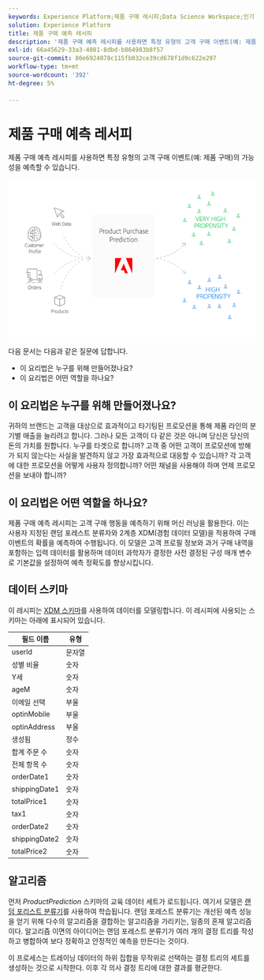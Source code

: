 ```yaml
---
keywords: Experience Platform;제품 구매 레시피;Data Science Workspace;인기 주제;레시피;사전 빌드 레시피
solution: Experience Platform
title: 제품 구매 예측 레서피
description: '제품 구매 예측 레시피를 사용하면 특정 유형의 고객 구매 이벤트(예: 제품 구매)의 가능성을 예측할 수 있습니다.'
exl-id: 66a45629-33a3-4081-8dbd-b864983b8f57
source-git-commit: 86e6924078c115fb032ce39cd678f1d9c622e297
workflow-type: tm+mt
source-wordcount: '392'
ht-degree: 5%

---
```


# 제품 구매 예측 레서피

제품 구매 예측 레시피를 사용하면 특정 유형의 고객 구매 이벤트(예: 제품 구매)의 가능성을 예측할 수 있습니다.

![](../images/pre-built-recipes/ppp_bigpicture.png)

다음 문서는 다음과 같은 질문에 답합니다.
* 이 요리법은 누구를 위해 만들어졌나요?
* 이 요리법은 어떤 역할을 하나요?

## 이 요리법은 누구를 위해 만들어졌나요?

귀하의 브랜드는 고객을 대상으로 효과적이고 타기팅된 프로모션을 통해 제품 라인의 분기별 매출을 늘리려고 합니다. 그러나 모든 고객이 다 같은 것은 아니며 당신은 당신의 돈의 가치를 원합니다. 누구를 타겟으로 합니까? 고객 중 어떤 고객이 프로모션에 방해가 되지 않는다는 사실을 발견하지 않고 가장 효과적으로 대응할 수 있습니까? 각 고객에 대한 프로모션을 어떻게 사용자 정의합니까? 어떤 채널을 사용해야 하며 언제 프로모션을 보내야 합니까?

## 이 요리법은 어떤 역할을 하나요?

제품 구매 예측 레시피는 고객 구매 행동을 예측하기 위해 머신 러닝을 활용한다. 이는 사용자 지정된 랜덤 포레스트 분류자와 2계층 XDM(경험 데이터 모델)을 적용하여 구매 이벤트의 확률을 예측하여 수행됩니다. 이 모델은 고객 프로필 정보와 과거 구매 내역을 포함하는 입력 데이터를 활용하며 데이터 과학자가 결정한 사전 결정된 구성 매개 변수로 기본값을 설정하여 예측 정확도를 향상시킵니다.

## 데이터 스키마

이 레시피는 [XDM 스키마](../../xdm/home.md)를 사용하여 데이터를 모델링합니다. 이 레시피에 사용되는 스키마는 아래에 표시되어 있습니다.

| 필드 이름 | 유형 |
| --- | --- |
| userId | 문자열 |
| 성별 비율 | 숫자 |
| Y세 | 숫자 |
| ageM | 숫자 |
| 이메일 선택 | 부울 |
| optinMobile | 부울 |
| optinAddress | 부울 |
| 생성됨 | 정수 |
| 합계 주문 수 | 숫자 |
| 전체 항목 수 | 숫자 |
| orderDate1 | 숫자 |
| shippingDate1 | 숫자 |
| totalPrice1 | 숫자 |
| tax1 | 숫자 |
| orderDate2 | 숫자 |
| shippingDate2 | 숫자 |
| totalPrice2 | 숫자 |


## 알고리즘

먼저 *ProductPrediction* 스키마의 교육 데이터 세트가 로드됩니다. 여기서 모델은 [랜덤 포리스트 분류기](https://scikit-learn.org/stable/modules/generated/sklearn.ensemble.RandomForestClassifier.html)를 사용하여 학습됩니다. 랜덤 포레스트 분류기는 개선된 예측 성능을 얻기 위해 다수의 알고리즘을 결합하는 알고리즘을 가리키는, 일종의 혼재 알고리즘이다. 알고리즘 이면의 아이디어는 랜덤 포레스트 분류기가 여러 개의 결정 트리를 작성하고 병합하여 보다 정확하고 안정적인 예측을 만든다는 것이다.

이 프로세스는 트레이닝 데이터의 하위 집합을 무작위로 선택하는 결정 트리의 세트를 생성하는 것으로 시작한다. 이후 각 의사 결정 트리에 대한 결과를 평균한다.
